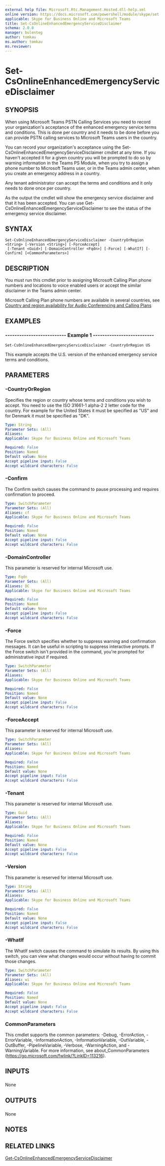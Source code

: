 ```yaml
---
external help file: Microsoft.Rtc.Management.Hosted.dll-help.xml 
online version: https://docs.microsoft.com/powershell/module/skype/set-csonlineenhancedemergencyservicedisclaimer
applicable: Skype for Business Online and Microsoft Teams
title: Set-CsOnlineEnhancedEmergencyServiceDisclaimer
schema: 2.0.0
manager: bulenteg
author: tomkau
ms.author: tomkau
ms.reviewer:
---
```


# Set-CsOnlineEnhancedEmergencyServiceDisclaimer

## SYNOPSIS
When using Microsoft Teams PSTN Calling Services you need to record your organization's acceptance of the enhanced emergency service terms and conditions. This is done per
country and it needs to be done before you can provide PSTN calling services to Microsoft Teams users in the country.

You can record your organization's acceptance using the Set-CsOnlineEnhancedEmergencyServiceDisclaimer cmdlet at any time. If you haven't accepted it for a given country
you will be prompted to do so by warning information in the Teams PS Module, when you try to assign a phone number to Microsoft Teams user, or in the Teams admin center,
when you create an emergency address in a country.

Any tenant administrator can accept the terms and conditions and it only needs to done once per country.

As the output the cmdlet will show the emergency service disclaimer and that it has been accepted. You can use Get-CsOnlineEnhancedEmergencyServiceDisclaimer to see the status of the emergency service disclaimer.

## SYNTAX

```
Set-CsOnlineEnhancedEmergencyServiceDisclaimer -CountryOrRegion <String> [-Version <String>] [-ForceAccept]
 [-Tenant <Guid>] [-DomainController <Fqdn>] [-Force] [-WhatIf] [-Confirm] [<CommonParameters>]
```

## DESCRIPTION
You must run this cmdlet prior to assigning Microsoft Calling Plan phone numbers and locations to voice enabled users or accept the similar disclaimer in the Teams admin center.

Microsoft Calling Plan phone numbers are available in several countries, see [Country and region availability for Audio Conferencing and Calling Plans](https://docs.microsoft.com/MicrosoftTeams/country-and-region-availability-for-audio-conferencing-and-calling-plans/country-and-region-availability-for-audio-conferencing-and-calling-plans)


## EXAMPLES

### -------------------------- Example 1 --------------------------
```
Set-CsOnlineEnhancedEmergencyServiceDisclaimer -CountryOrRegion US
```

This example accepts the U.S.
version of the enhanced emergency service terms and conditions.


## PARAMETERS

### -CountryOrRegion
Specifies the region or country whose terms and conditions you wish to accept. You need to use the ISO 31661-1 alpha-2 2 letter code for the country. For example for the United States it must be specified as "US" and for Denmark it must be specified as "DK".

```yaml
Type: String
Parameter Sets: (All)
Aliases: 
Applicable: Skype for Business Online and Microsoft Teams

Required: False
Position: Named
Default value: None
Accept pipeline input: False
Accept wildcard characters: False
```

### -Confirm
The Confirm switch causes the command to pause processing and requires confirmation to proceed.

```yaml
Type: SwitchParameter
Parameter Sets: (All)
Aliases: cf
Applicable: Skype for Business Online and Microsoft Teams

Required: False
Position: Named
Default value: None
Accept pipeline input: False
Accept wildcard characters: False
```

### -DomainController
This parameter is reserved for internal Microsoft use.

```yaml
Type: Fqdn
Parameter Sets: (All)
Aliases: DC
Applicable: Skype for Business Online and Microsoft Teams

Required: False
Position: Named
Default value: None
Accept pipeline input: False
Accept wildcard characters: False
```

### -Force
The Force switch specifies whether to suppress warning and confirmation messages.
It can be useful in scripting to suppress interactive prompts.
If the Force switch isn't provided in the command, you're prompted for administrative input if required.

```yaml
Type: SwitchParameter
Parameter Sets: (All)
Aliases: 
Applicable: Skype for Business Online and Microsoft Teams

Required: False
Position: Named
Default value: None
Accept pipeline input: False
Accept wildcard characters: False
```

### -ForceAccept
This parameter is reserved for internal Microsoft use.

```yaml
Type: SwitchParameter
Parameter Sets: (All)
Aliases: 
Applicable: Skype for Business Online and Microsoft Teams

Required: False
Position: Named
Default value: None
Accept pipeline input: False
Accept wildcard characters: False
```

### -Tenant
This parameter is reserved for internal Microsoft use.

```yaml
Type: Guid
Parameter Sets: (All)
Aliases: 
Applicable: Skype for Business Online and Microsoft Teams

Required: False
Position: Named
Default value: None
Accept pipeline input: False
Accept wildcard characters: False
```

### -Version
This parameter is reserved for internal Microsoft use.

```yaml
Type: String
Parameter Sets: (All)
Aliases: 
Applicable: Skype for Business Online and Microsoft Teams

Required: False
Position: Named
Default value: None
Accept pipeline input: False
Accept wildcard characters: False
```

### -WhatIf
The WhatIf switch causes the command to simulate its results.
By using this switch, you can view what changes would occur without having to commit those changes.

```yaml
Type: SwitchParameter
Parameter Sets: (All)
Aliases: wi
Applicable: Skype for Business Online and Microsoft Teams

Required: False
Position: Named
Default value: None
Accept pipeline input: False
Accept wildcard characters: False
```

### CommonParameters
This cmdlet supports the common parameters: -Debug, -ErrorAction, -ErrorVariable, -InformationAction, -InformationVariable, -OutVariable, -OutBuffer, -PipelineVariable, -Verbose, -WarningAction, and -WarningVariable. For more information, see about_CommonParameters (https://go.microsoft.com/fwlink/?LinkID=113216).

## INPUTS

###  
None

## OUTPUTS

###  
None

## NOTES

## RELATED LINKS
[Get-CsOnlineEnhancedEmergencyServiceDisclaimer](Get-CsOnlineEnhancedEmergencyServiceDisclaimer.md)
